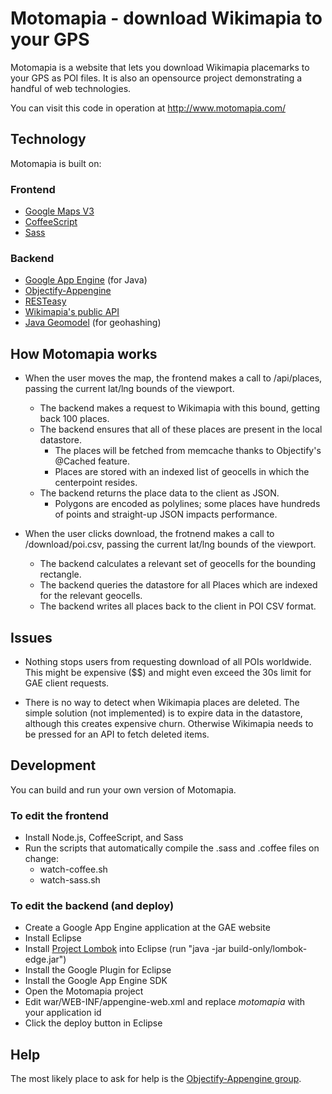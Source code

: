 # Motomapia - download Wikimapia to your GPS

Motomapia is a website that lets you download Wikimapia placemarks to your GPS as POI files.  It
is also an opensource project demonstrating a handful of web technologies.

You can visit this code in operation at http://www.motomapia.com/

## Technology

Motomapia is built on:

### Frontend
* [Google Maps V3](http://code.google.com/apis/maps/documentation/javascript/)
* [CoffeeScript](http://jashkenas.github.com/coffee-script/)
* [Sass](http://sass-lang.com/)  

### Backend

* [Google App Engine](http://code.google.com/appengine/) (for Java)
* [Objectify-Appengine](http://code.google.com/p/objectify-appengine/)
* [RESTeasy](http://www.jboss.org/resteasy) 
* [Wikimapia's public API](http://wikimapia.org/api/)
* [Java Geomodel](http://code.google.com/p/javageomodel/) (for geohashing)

## How Motomapia works

* When the user moves the map, the frontend makes a call to /api/places, passing the current lat/lng bounds of the viewport.
	* The backend makes a request to Wikimapia with this bound, getting back 100 places.
	* The backend ensures that all of these places are present in the local datastore.
		* The places will be fetched from memcache thanks to Objectify's @Cached feature.
		* Places are stored with an indexed list of geocells in which the centerpoint resides.
	* The backend returns the place data to the client as JSON.
		* Polygons are encoded as polylines; some places have hundreds of points and straight-up JSON impacts performance.
		
* When the user clicks download, the frotnend makes a call to /download/poi.csv, passing the current lat/lng bounds of the viewport.
	* The backend calculates a relevant set of geocells for the bounding rectangle.
	* The backend queries the datastore for all Places which are indexed for the relevant geocells.
	* The backend writes all places back to the client in POI CSV format.
	
## Issues

* Nothing stops users from requesting download of all POIs worldwide.  This might be expensive ($$) and might even
exceed the 30s limit for GAE client requests.

* There is no way to detect when Wikimapia places are deleted.  The simple solution (not implemented) is to expire data
in the datastore, although this creates expensive churn.  Otherwise Wikimapia needs to be pressed for an API to fetch deleted items.

## Development

You can build and run your own version of Motomapia.

### To edit the frontend

* Install Node.js, CoffeeScript, and Sass
* Run the scripts that automatically compile the .sass and .coffee files on change:
	* watch-coffee.sh
	* watch-sass.sh 

### To edit the backend (and deploy)

* Create a Google App Engine application at the GAE website
* Install Eclipse
* Install [Project Lombok](http://projectlombok.org/) into Eclipse (run "java -jar build-only/lombok-edge.jar")
* Install the Google Plugin for Eclipse
* Install the Google App Engine SDK
* Open the Motomapia project
* Edit war/WEB-INF/appengine-web.xml and replace *motomapia* with your application id
* Click the deploy button in Eclipse

## Help

The most likely place to ask for help is the [Objectify-Appengine group](http://groups.google.com/group/objectify-appengine).